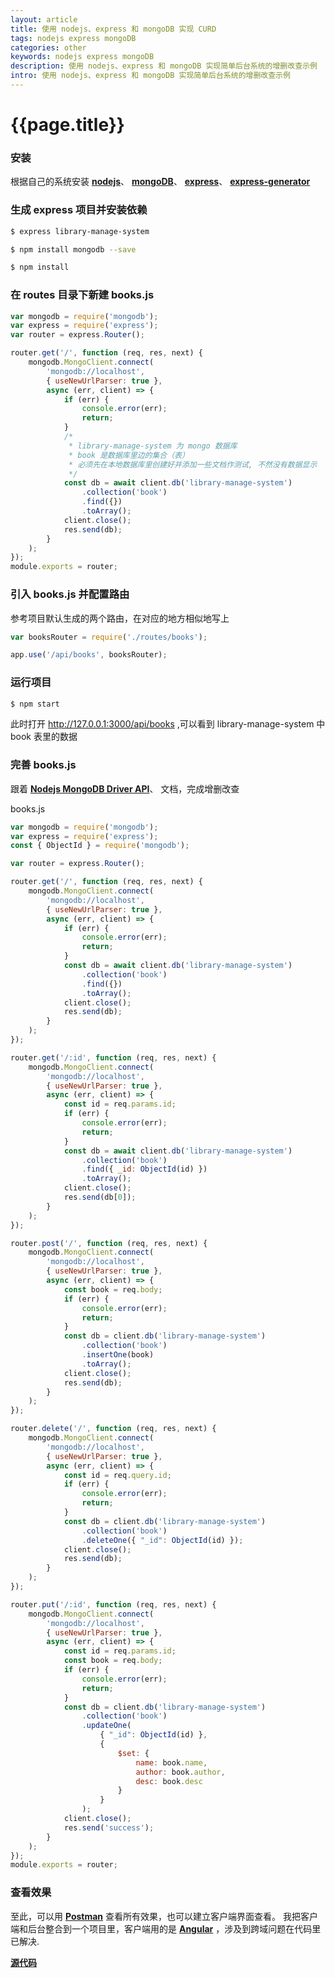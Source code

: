 ```yaml
--- 
layout: article 
title: 使用 nodejs、express 和 mongoDB 实现 CURD
tags: nodejs express mongoDB
categories: other
keywords: nodejs express mongoDB
description: 使用 nodejs、express 和 mongoDB 实现简单后台系统的增删改查示例
intro: 使用 nodejs、express 和 mongoDB 实现简单后台系统的增删改查示例
---
```


# {{page.title}}

### 安装 ###

根据自己的系统安装 **[nodejs](https://github.com/nodesource/distributions/blob/master/README.md#debinstall)**、
    **[mongoDB](https://docs.mongodb.com/manual/tutorial/install-mongodb-on-debian/)**、
    **[express](https://expressjs.com/en/starter/installing.html)**、
    **[express-generator](https://expressjs.com/en/starter/generator.html)**

### 生成 express 项目并安装依赖 ###
```bash
$ express library-manage-system

$ npm install mongodb --save

$ npm install

```
### 在 routes 目录下新建 books.js ###
```js
var mongodb = require('mongodb');
var express = require('express');
var router = express.Router();

router.get('/', function (req, res, next) {
    mongodb.MongoClient.connect(
        'mongodb://localhost',
        { useNewUrlParser: true },
        async (err, client) => {
            if (err) {
                console.error(err);
                return;
            }
            /*
             * library-manage-system 为 mongo 数据库
             * book 是数据库里边的集合（表）
             * 必须先在本地数据库里创建好并添加一些文档作测试, 不然没有数据显示
             */
            const db = await client.db('library-manage-system')
                .collection('book')
                .find({})
                .toArray();
            client.close();
            res.send(db);
        }
    );
});
module.exports = router;
```
### 引入 books.js 并配置路由 ###
参考项目默认生成的两个路由，在对应的地方相似地写上
```js
var booksRouter = require('./routes/books');
```
```js
app.use('/api/books', booksRouter);
```
### 运行项目 ###
```bash
$ npm start
```
此时打开 http://127.0.0.1:3000/api/books ,可以看到 library-manage-system 中 book
表里的数据

### 完善 books.js ###

跟着 **[Nodejs MongoDB Driver API](http://mongodb.github.io/node-mongodb-native/3.2/api/Collection.html)**、 文档，完成增删改查    

books.js
```js
var mongodb = require('mongodb');
var express = require('express');
const { ObjectId } = require('mongodb');

var router = express.Router();

router.get('/', function (req, res, next) {
    mongodb.MongoClient.connect(
        'mongodb://localhost',
        { useNewUrlParser: true },
        async (err, client) => {
            if (err) {
                console.error(err);
                return;
            }
            const db = await client.db('library-manage-system')
                .collection('book')
                .find({})
                .toArray();
            client.close();
            res.send(db);
        }
    );
});

router.get('/:id', function (req, res, next) {
    mongodb.MongoClient.connect(
        'mongodb://localhost',
        { useNewUrlParser: true },
        async (err, client) => {
            const id = req.params.id;
            if (err) {
                console.error(err);
                return;
            }
            const db = await client.db('library-manage-system')
                .collection('book')
                .find({ _id: ObjectId(id) })
                .toArray();
            client.close();
            res.send(db[0]);
        }
    );
});

router.post('/', function (req, res, next) {
    mongodb.MongoClient.connect(
        'mongodb://localhost',
        { useNewUrlParser: true },
        async (err, client) => {
            const book = req.body;
            if (err) {
                console.error(err);
                return;
            }
            const db = client.db('library-manage-system')
                .collection('book')
                .insertOne(book)
                .toArray();
            client.close();
            res.send(db);
        }
    );
});

router.delete('/', function (req, res, next) {
    mongodb.MongoClient.connect(
        'mongodb://localhost',
        { useNewUrlParser: true },
        async (err, client) => {
            const id = req.query.id;
            if (err) {
                console.error(err);
                return;
            }
            const db = client.db('library-manage-system')
                .collection('book')
                .deleteOne({ "_id": ObjectId(id) });
            client.close();
            res.send(db);
        }
    );
});

router.put('/:id', function (req, res, next) {
    mongodb.MongoClient.connect(
        'mongodb://localhost',
        { useNewUrlParser: true },
        async (err, client) => {
            const id = req.params.id;
            const book = req.body;
            if (err) {
                console.error(err);
                return;
            }
            const db = client.db('library-manage-system')
                .collection('book')
                .updateOne(
                    { "_id": ObjectId(id) },
                    {
                        $set: {
                            name: book.name,
                            author: book.author,
                            desc: book.desc
                        }
                    }
                );
            client.close();
            res.send('success');
        }
    );
});
module.exports = router;
```

### 查看效果 ###
至此，可以用 **[Postman](https://www.getpostman.com/)** 查看所有效果，也可以建立客户端界面查看。
我把客户端和后台整合到一个项目里，客户端用的是 **[Angular](https://angular.cn/)** ，涉及到跨域问题在代码里已解决.

**[源代码](https://github.com/ytmjatai/library-manage-system)**
